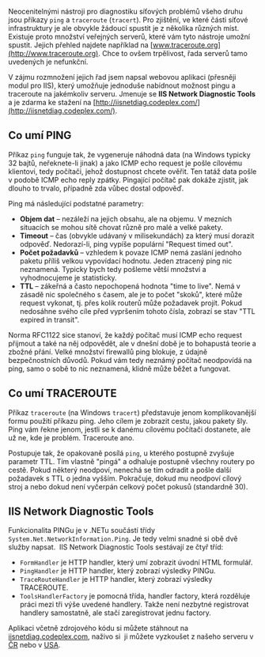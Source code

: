 <!-- dcterms:identifier = aspnetcz#265 -->
<!-- dcterms:title = IIS Network Diagnostic Tools: Ping a Traceroute pro váš server -->
<!-- dcterms:abstract = Neocenitelnými nástroji pro diagnostiku síťových problémů všeho druhu jsou příkazy ping a traceroute (tracert). Pro zjištění, ve které části síťové infrastruktury je ale obvykle žádoucí spustit je z několika různých míst. Existuje proto množství veřejných serverů, které vám tyto nástroje umožní spustit. Ukážeme si, jak takovou službu napsat v ASP.NET a provozovat na IIS. -->
<!-- np9:categoryId = 4 -->
<!-- x4w:category = IIS -->
<!-- np9:authorId = 1 -->
<!-- np9:authorEmail = michal.valasek@altairis.cz -->
<!-- dcterms:creator = Michal Altair Valášek -->
<!-- dcterms:created = 2010-05-22T18:03:17.313+02:00 -->
<!-- dcterms:dateAccepted = 2010-05-22T18:03:17.313+02:00 -->

Neocenitelnými nástroji pro diagnostiku síťových problémů všeho druhu jsou příkazy `ping` a `traceroute` (`tracert`). Pro zjištění, ve které části síťové infrastruktury je ale obvykle žádoucí spustit je z několika různých míst. Existuje proto množství veřejných serverů, které vám tyto nástroje umožní spustit. Jejich přehled najdete například na [www.traceroute.org](http://www.traceroute.org). Chce to ovšem trpělivost, řada serverů tamo uvedených je nefunkční.

V zájmu rozmnožení jejich řad jsem napsal webovou aplikaci (přesněji modul pro IIS), který umožňuje jednoduše nabídnout možnost pingu a traceroute na jakémkoliv serveru. Jmenuje se **IIS Network Diagnostic Tools** a je zdarma ke stažení na [http://iisnetdiag.codeplex.com/](http://iisnetdiag.codeplex.com/).

## Co umí PING

Příkaz `ping` funguje tak, že vygeneruje náhodná data (na Windows typicky 32 bajtů, neřeknete-li jinak) a jako ICMP echo request je pošle cílovému klientovi, tedy počítači, jehož dostupnost chcete ověřit. Ten tatáž data pošle v podobě ICMP echo reply zpátky. Pingající počítač pak dokáže zjistit, jak dlouho to trvalo, případně zda vůbec dostal odpověď.

Ping má následující podstatné parametry:

*   **Objem dat** – nezáleží na jejich obsahu, ale na objemu. V mezních situacích se mohou sítě chovat různě pro malé a velké pakety. 
*   **Timeout** – čas (obvykle udávaný v milisekundách) za který musí dorazit odpověď. Nedorazí-li, ping vypíše populární "Request timed out". 
*   **Počet požadavků** – vzhledem k povaze ICMP nemá zaslání jednoho paketu příliš velkou vypovídací hodnotu. Jeden ztracený ping nic neznamená. Typicky bych tedy pošleme větší množství a vyhodnocujeme je statisticky. 
*   **TTL** – zákeřná a často nepochopená hodnota "time to live". Nemá v zásadě nic společného s časem, ale je to počet "skoků", které může request vykonat, tj. přes kolik routerů může požadavek projít. Pokud nedosáhne svého cíle před vypršením tohoto čísla, zobrazí se stav "TTL expired in transit".  

Norma RFC1122 sice stanoví, že každý počítač musí ICMP echo request přijmout a také na něj odpovědět, ale v dnešní době je to bohapustá teorie a zbožné přání. Velké množství firewallů ping blokuje, z údajně bezpečnostních důvodů. Pokud vám tedy neznámý počítač neodpovídá na ping, samo o sobě to nic neznamená, klidně může běžet a fungovat.

## Co umí TRACEROUTE

Příkaz `traceroute` (na Windows `tracert`) představuje jenom komplikovanější formu použití příkazu ping. Jeho cílem je zobrazit cestu, jakou pakety šly. Ping vám řekne jenom, jestli se k danému cílovému počítači dostanete, ale už ne, kde je problém. Traceroute ano.

Postupuje tak, že opakovaně posílá `ping`, u kterého postupně zvyšuje parametr TTL. Tím vlastně "pingá" a odhaluje postupně všechny routery po cestě. Pokud některý neodpoví, nenechá se tím odradit a pošle další požadavek s TTL o jedna vyšším. Pokračuje, dokud mu neodpoví cílový stroj a nebo dokud není vyčerpán celkový počet pokusů (standardně 30).

## IIS Network Diagnostic Tools

Funkcionalita PINGu je v .NETu součástí třídy `System.Net.NetworkInformation.Ping`. Je tedy velmi snadné si obě dvě služby napsat.  IIS Network Diagnostic Tools sestávají ze čtyř tříd:

*   `FormHandler` je HTTP handler, který umí zobrazit úvodní HTML formulář. 
*   `PingHandler` je HTTP handler, který zobrazí výsledky PINGu. 
*   `TraceRouteHandler` je HTTP handler, který zobrazí výsledky TRACEROUTE. 
*   `ToolsHandlerFactory` je pomocná třída, handler factory, která rozděluje práci mezi tři výše uvedené handlery. Takže není nezbytné registrovat handlery samostatně, ale stačí zaregistrovat jednu factory.  

Aplikaci včetně zdrojového kódu si můžete stáhnout na [iisnetdiag.codeplex.com](http://iisnetdiag.codeplex.com/), naživo si  ji můžete vyzkoušet z našeho serveru v [ČR](http://www7.v.altairis.cz/iisnetdiag.axd) nebo v [USA](http://www6.v.altairis.cz/iisnetdiag.axd).